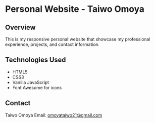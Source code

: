 # Personal Website - Taiwo Omoya

## Overview
This is my responsive personal website that showcase my professional experience, projects, and contact information.

## Technologies Used
- HTML5
- CSS3
- Vanilla JavaScript
- Font Awesome for icons

## Contact
Taiwo Omoya
Email: omoyataiwo21@gmail.com
